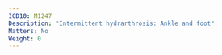 ```yaml
---
ICD10: M1247
Description: "Intermittent hydrarthrosis: Ankle and foot"
Matters: No
Weight: 0
---
```


